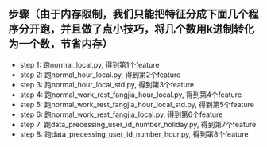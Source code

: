 ## 步骤（由于内存限制，我们只能把特征分成下面几个程序分开跑，并且做了点小技巧，将几个数用k进制转化为一个数，节省内存）
- step 1: 跑normal_local.py, 得到第1个feature
- step 2: 跑normal_hour_local.py, 得到第2个feature
- step 3: 跑normal_hour_local_std.py, 得到第3个feature
- step 4: 跑normal_work_rest_fangjia_hour_local.py, 得到第4个feature
- step 5: 跑normal_work_rest_fangjia_hour_local_std.py, 得到第5个feature
- step 6: 跑normal_work_rest_fangjia_local.py, 得到第6个feature
- step 7: 跑data_precessing_user_id_number_holiday.py, 得到第7个feature
- step 8: 跑data_precessing_user_id_number_hour.py, 得到第8个feature


